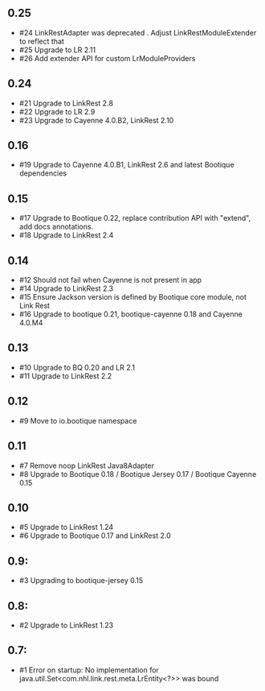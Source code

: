 ## 0.25

* #24 LinkRestAdapter was deprecated . Adjust LinkRestModuleExtender to reflect that
* #25 Upgrade to LR 2.11
* #26 Add extender API for custom LrModuleProviders

## 0.24 

* #21 Upgrade to LinkRest 2.8
* #22 Upgrade to LR 2.9
* #23 Upgrade to Cayenne 4.0.B2, LinkRest 2.10

## 0.16

* #19 Upgrade to Cayenne 4.0.B1, LinkRest 2.6 and latest Bootique dependencies

## 0.15

* #17 Upgrade to Bootique 0.22, replace contribution API with "extend", add docs annotations.
* #18 Upgrade to LinkRest 2.4

## 0.14

* #12 Should not fail when Cayenne is not present in app
* #14 Upgrade to LinkRest 2.3
* #15 Ensure Jackson version is defined by Bootique core module, not Link Rest
* #16 Upgrade to bootique 0.21, bootique-cayenne 0.18 and Cayenne 4.0.M4

## 0.13

* #10 Upgrade to BQ 0.20 and LR 2.1
* #11 Upgrade to LinkRest 2.2

## 0.12

* #9 Move to io.bootique namespace

## 0.11

* #7 Remove noop LinkRest Java8Adapter
* #8 Upgrade to Bootique 0.18 / Bootique Jersey 0.17 / Bootique Cayenne 0.15

## 0.10

* #5 Upgrade to LinkRest 1.24
* #6 Upgrade to Bootique 0.17 and LinkRest 2.0

## 0.9:

* #3 Upgrading to bootique-jersey 0.15

## 0.8:

* #2 Upgrade to LinkRest 1.23

## 0.7:

* #1 Error on startup: No implementation for java.util.Set<com.nhl.link.rest.meta.LrEntity<?>> was bound

